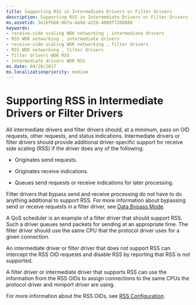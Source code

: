 ```yaml
---
title: Supporting RSS in Intermediate Drivers or Filter Drivers
description: Supporting RSS in Intermediate Drivers or Filter Drivers
ms.assetid: 5e1bfbb0-0b7a-4a9d-a228-4089f7208880
keywords:
- receive-side scaling WDK networking , intermediate drivers
- RSS WDK networking , intermediate drivers
- receive-side scaling WDK networking , filter drivers
- RSS WDK networking , filter drivers
- filter drivers WDK RSS
- intermediate drivers WDK RSS
ms.date: 04/20/2017
ms.localizationpriority: medium
---
```


# Supporting RSS in Intermediate Drivers or Filter Drivers





All intermediate drivers and filter drivers should, at a minimum, pass on OID requests, other requests, and status indications. Intermediate drivers or filter drivers should provide additional driver-specific support for receive side scaling (RSS) if the driver does any of the following:

-   Originates send requests.

-   Originates receive indications.

-   Queues send requests or receive indications for later processing.

Filter drivers that bypass send and receive processing do not have to do anything additional to support RSS. For more information about bypassing send or receive requests in a filter driver, see [Data Bypass Mode](data-bypass-mode.md).

A QoS scheduler is an example of a filter driver that should support RSS. Such a driver queues send packets for sending at an appropriate time. The filter driver should use the same CPU that the protocol driver uses for a given connection.

An intermediate driver or filter driver that does not support RSS can intercept the RSS OID requests and disable RSS by reporting that RSS is not supported.

A filter driver or intermediate driver that supports RSS can use the information from the RSS OIDs to assign connections to the same CPUs the protocol driver and miniport driver are using.

For more information about the RSS OIDs, see [RSS Configuration](rss-configuration.md).

 

 






